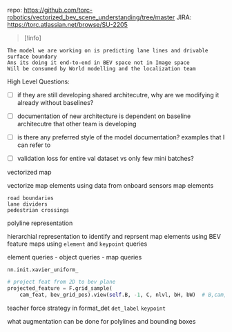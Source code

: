 repo: https://github.com/torc-robotics/vectorized_bev_scene_understanding/tree/master
JIRA: https://torc.atlassian.net/browse/SU-2205

>[!info]
>
```
The model we are working on is predicting lane lines and drivable surface boundary
Ans its doing it end-to-end in BEV space not in Image space
Will be consumed by World modelling and the localization team
```


High Level Questions:
- [ ] if they are still developing shared architecutre, why are we modifying it already without baselines? 
- [ ] documentation of new architecture is dependent on baseline architecutre that other team is developing
- [ ] is there any preferred style of the model documentation? examples that I can refer to 


- [ ] validation loss for entire val dataset vs only few mini batches?



vectorized map


vectorize map elements using data from onboard sensors
map elements
```
road boundaries 
lane dividers 
pedestrian crossings
```

polyline representation

hierarchial representation to identify and reprsent map elements using BEV feature maps
using `element` and `keypoint` queries 

element queries - object queries - map queries 


```
nn.init.xavier_uniform_
```


```python
# project feat from 2D to bev plane
projected_feature = F.grid_sample(
	cam_feat, bev_grid_pos).view(self.B, -1, C, nlvl, bH, bW)  # B,cam,C,nlvl,bH,bW

```

teacher force strategy
in format_det
`det_label`
`keypoint`

what augmentation can be done for polylines and bounding boxes